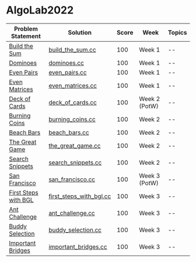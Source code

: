 # AlgoLab2022

| Problem Statement                                                  | Solution                                                      | Score | Week          | Topics |
| ------------------------------------------------------------------ | ------------------------------------------------------------- | ----- | ------------- | ------ |
| [Build the Sum](statements/week01/build_the_sum.pdf)               | [build_the_sum.cc](src/week01/build_the_sum.cc)               | 100   | Week 1        | --     |
| [Dominoes](statements/week01/dominoes.pdf)                         | [dominoes.cc](src/week01/dominoes.cc)                         | 100   | Week 1        | --     |
| [Even Pairs](statements/week01/even_pairs.pdf)                     | [even_pairs.cc](src/week01/even_pairs.cc)                     | 100   | Week 1        | --     |
| [Even Matrices](statements/week01/even_matrices.pdf)               | [even_matrices.cc](src/week01/even_matrices.cc)               | 100   | Week 1        | --     |
| [Deck of Cards](statements/week02/deck_of_cards.pdf)               | [deck_of_cards.cc](src/week02/deck_of_cards.cc)               | 100   | Week 2 (PotW) | --     |
| [Burning Coins](statements/week02/burning_coins.pdf)               | [burning_coins.cc](src/week02/burning_coins.cc)               | 100   | Week 2        | --     |
| [Beach Bars](statements/week02/beach_bars.pdf)                     | [beach_bars.cc](src/week02/beach_bars.cc)                     | 100   | Week 2        | --     |
| [The Great Game](statements/week02/the_great_game.pdf)             | [the_great_game.cc](src/week02/the_great_game.cc)             | 100   | Week 2        | --     |
| [Search Snippets](statements/week02/search_snippets.pdf)           | [search_snippets.cc](src/week02/search_snippets.cc)           | 100   | Week 2        | --     |
| [San Francisco](statements/week03/san_francisco.pdf)               | [san_francisco.cc](src/week03/san_francisco.cc)               | 100   | Week 3 (PotW) | --     |
| [First Steps with BGL](statements/week03/first_steps_with_bgl.pdf) | [first_steps_with_bgl.cc](src/week03/first_steps_with_bgl.cc) | 100   | Week 3        | --     |
| [Ant Challenge](statements/week03/ant_challenge.pdf)               | [ant_challenge.cc](src/week03/ant_challenge.cc)               | 100   | Week 3        | --     |
| [Buddy Selection](statements/week03/buddy_selection.pdf)           | [buddy_selection.cc](src/week03/buddy_selection.cc)           | 100   | Week 3        | --     |
| [Important Bridges](statements/week03/important_bridges.pdf)       | [important_bridges.cc](src/week03/important_bridges.cc)       | 100   | Week 3        | --     |
